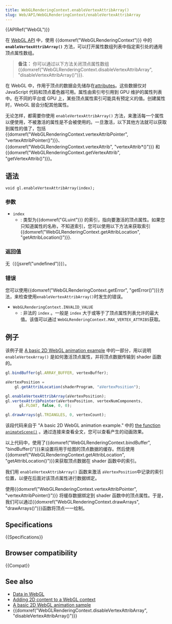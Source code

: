```yaml
---
title: WebGLRenderingContext.enableVertexAttribArray()
slug: Web/API/WebGLRenderingContext/enableVertexAttribArray
---
```


{{APIRef("WebGL")}}

在 [WebGL API](/zh-CN/docs/Web/API/WebGL_API) 中，使用 {{domxref("WebGLRenderingContext")}} 中的 **`enableVertexAttribArray()`** 方法，可以打开属性数组列表中指定索引处的通用顶点属性数组。

> **备注：** 你可以通过以下方法关闭顶点属性数组 {{domxref("WebGLRenderingContext.disableVertexAttribArray", "disableVertexAttribArray()")}}.

在 WebGL 中，作用于顶点的数据会先储存在[attributes](/zh-CN/docs/Web/API/WebGL_API/Data#Attributes)。这些数据仅对 JavaScript 代码和顶点着色器可用。属性由索引号引用到 GPU 维护的属性列表中。在不同的平台或 GPU 上，某些顶点属性索引可能具有预定义的值。创建属性时，WebGL 层会分配其他属性。

无论怎样，都需要你使用 `enableVertexAttribArray()` 方法，来激活每一个属性以便使用，不被激活的属性是不会被使用的。一旦激活，以下其他方法就可以获取到属性的值了，包括{{domxref("WebGLRenderingContext.vertexAttribPointer", "vertexAttribPointer()")}}、{{domxref("WebGLRenderingContext.vertexAttrib", "vertexAttrib*()")}} 和 {{domxref("WebGLRenderingContext.getVertexAttrib", "getVertexAttrib()")}}。

## 语法

```
void gl.enableVertexAttribArray(index);
```

### 参数

- `index`
  - : 类型为{{domxref("GLuint")}} 的索引，指向要激活的顶点属性。如果您只知道属性的名称，不知道索引，您可以使用以下方法来获取索引{{domxref("WebGLRenderingContext.getAttribLocation", "getAttribLocation()")}}.

### 返回值

无（{{jsxref("undefined")}}）。

### 错误

您可以使用{{domxref("WebGLRenderingContext.getError", "getError()")}}方法，来检查使用`enableVertexAttribArray()`时发生的错误。

- `WebGLRenderingContext.INVALID_VALUE`
  - : 非法的 `index` 。一般是 `index` 大于或等于了顶点属性列表允许的最大值。该值可以通过 `WebGLRenderingContext.MAX_VERTEX_ATTRIBS`获取。

## 例子

该例子是 [A basic 2D WebGL animation example](/zh-CN/docs/Web/API/WebGL_API/Basic_2D_animation_example) 中的一部分，用以说明 `enableVertexArray()` 是如何激活顶点属性，并将顶点数据传输到 shader 函数的。

```js
gl.bindBuffer(gl.ARRAY_BUFFER, vertexBuffer);

aVertexPosition =
    gl.getAttribLocation(shaderProgram, "aVertexPosition");

gl.enableVertexAttribArray(aVertexPosition);
gl.vertexAttribPointer(aVertexPosition, vertexNumComponents,
      gl.FLOAT, false, 0, 0);

gl.drawArrays(gl.TRIANGLES, 0, vertexCount);
```

该段代码来自于 "A basic 2D WebGL animation example." 中的 [the function `animateScene()`](/zh-CN/docs/Web/API/WebGL_API/Basic_2D_animation_example#Drawing_and_animating_the_scene) 。通过连接来查看全文，您可以查看产生的动画效果。

以上代码中，使用了{{domxref("WebGLRenderingContext.bindBuffer", "bindBuffer()")}}来设置将用于绘图的顶点数据的缓存。然后使用{{domxref("WebGLRenderingContext.getAttribLocation", "getAttribLocation()")}}来获取顶点数据在 shader 函数中的索引。

我们用 `enableVertexAttribArray()` 函数来激活 `aVertexPosition`中记录的索引位置，以便在后面对该顶点属性进行数据绑定。

使用{{domxref("WebGLRenderingContext.vertexAttribPointer", "vertexAttribPointer()")}} 将缓存数据绑定到 shader 函数中的顶点属性。于是，我们可以通过{{domxref("WebGLRenderingContext.drawArrays", "drawArrays()")}}函数将顶点一一绘制。

## Specifications

{{Specifications}}

## Browser compatibility

{{Compat}}

## See also

- [Data in WebGL](/zh-CN/docs/Web/API/WebGL_API/Data)
- [Adding 2D content to a WebGL context](/zh-CN/docs/Web/API/WebGL_API/Tutorial/Adding_2D_content_to_a_WebGL_context)
- [A basic 2D WebGL animation sample](/zh-CN/docs/Web/API/WebGL_API/Basic_2D_animation_example)
- {{domxref("WebGLRenderingContext.disableVertexAttribArray", "disableVertexAttribArray()")}}
